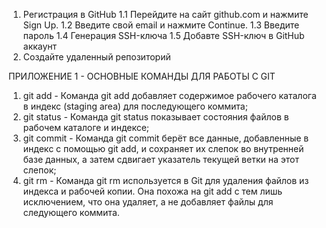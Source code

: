 1. Регистрация в GitHub
    1.1 Перейдите на сайт github.com и нажмите Sign Up.
    1.2 Введите свой email и нажмите Continue.
    1.3 Введите пароль
    1.4 Генерация SSH-ключа
    1.5 Добавте SSH-ключ в GitHub аккаунт
2. Создайте удаленный репозиторий

ПРИЛОЖЕНИЕ 1 - ОСНОВНЫЕ КОМАНДЫ ДЛЯ РАБОТЫ С GIT
1. git add - Команда git add добавляет содержимое рабочего каталога в индекс (staging area) для последующего коммита;
2. git status - Команда git status показывает состояния файлов в рабочем каталоге и индексе;
3. git commit - Команда git commit берёт все данные, добавленные в индекс с помощью git add, и сохраняет их слепок во внутренней базе данных, а затем сдвигает указатель текущей ветки на этот слепок;
4. git rm - Команда git rm используется в Git для удаления файлов из индекса и рабочей копии. Она похожа на git add с тем лишь исключением, что она удаляет, а не добавляет файлы для следующего коммита.
